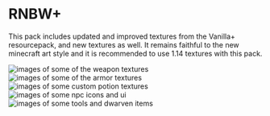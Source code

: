 # RNBW+ 

This pack includes updated and improved textures from the Vanilla+ resourcepack, and new textures as well.
It remains faithful to the new minecraft art style and it is recommended to use 1.14 textures with this pack. 

![images of some of the weapon textures](https://i.imgur.com/MmY6AyYm.png)
![images of some of the armor textures](https://i.imgur.com/qp2HTD9m.png)
![images of some custom potion textures](https://i.imgur.com/EIDfg1nm.png)
![images of some npc icons and ui](https://i.imgur.com/VY6nVtCm.png)
![images of some tools and dwarven items](https://i.imgur.com/wYgKDcxm.png)







